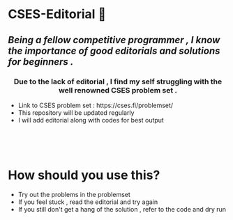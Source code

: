 # CSES-Editorial 🧠

## *Being a fellow competitive programmer , I know the importance of good editorials and solutions for beginners .*
<h3 align="center">Due to the lack of editorial , I find my self struggling with the well renowned CSES problem set .</h3>

<ul>
	<li>Link to CSES problem set : https://cses.fi/problemset/</li>
	<li>This repository will be updated regularly</li>
	<li>I will add editorial along with codes for best output</li>
</ul>

<p>&nbsp;</p>
<p>&nbsp;</p>

# How should you use this?

<ul>
	<li>Try out the problems in the problemset</li>
	<li>If you feel stuck , read the editorial and try again</li>
	<li>If you still don't get a hang of the solution , refer to the code and dry run</li>
</ul>
